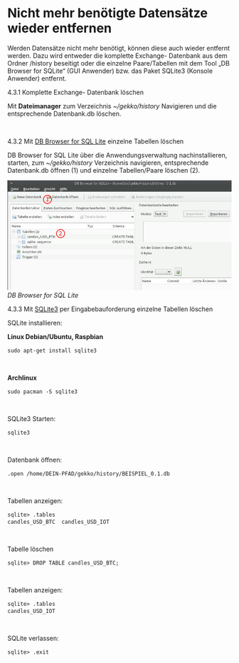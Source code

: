 # Nicht mehr benötigte Datensätze wieder entfernen

Werden Datensätze nicht mehr benötigt, können diese auch wieder entfernt werden. Dazu wird entweder die komplette Exchange- Datenbank aus dem Ordner /history beseitigt oder die einzelne Paare/Tabellen mit dem Tool „DB Browser for SQLite“ (GUI Anwender) bzw. das Paket SQLite3 (Konsole Anwender) entfernt.

4.3.1 Komplette  Exchange- Datenbank löschen

Mit **Dateimanager** zum Verzeichnis *~/gekko/history* Navigieren und die entsprechende Datenbank.db löschen.

<br>

4.3.2 Mit [DB Browser for SQL Lite](https://wiki.ubuntuusers.de/SQLite_Database_Browser/) einzelne Tabellen löschen

DB Browser for SQL Lite über die Anwendungsverwaltung nachinstallieren, starten, zum *~/gekko/history* Verzeichnis navigieren, entsprechende Datenbank.db öffnen (1) und einzelne Tabellen/Paare löschen (2).

![DB Browser](https://github.com/schwarzwaldjoker/osc-trading-bot-doku/blob/master/screenshots/04_db-browser.png)
*DB Browser for SQL Lite*
<br>

4.3.3 Mit [SQLite3](https://wiki.ubuntuusers.de/SQLite/) per Eingabebauforderung einzelne Tabellen löschen

SQLite installieren:

**Linux Debian/Ubuntu, Raspbian**
```
sudo apt-get install sqlite3
```
<br>

**Archlinux**
```
sudo pacman -S sqlite3
```
<br>

SQLite3 Starten:
```
sqlite3 
```
<br>

Datenbank öffnen:
```
.open /home/DEIN-PFAD/gekko/history/BEISPIEL_0.1.db
```
<br>

Tabellen anzeigen:
```
sqlite> .tables
candles_USD_BTC  candles_USD_IOT
```
<br>

Tabelle löschen
```
sqlite> DROP TABLE candles_USD_BTC;
```
<br>

Tabellen anzeigen:
```
sqlite> .tables
candles_USD_IOT
```
<br>

SQLite verlassen:
```
sqlite> .exit
```
<br>


